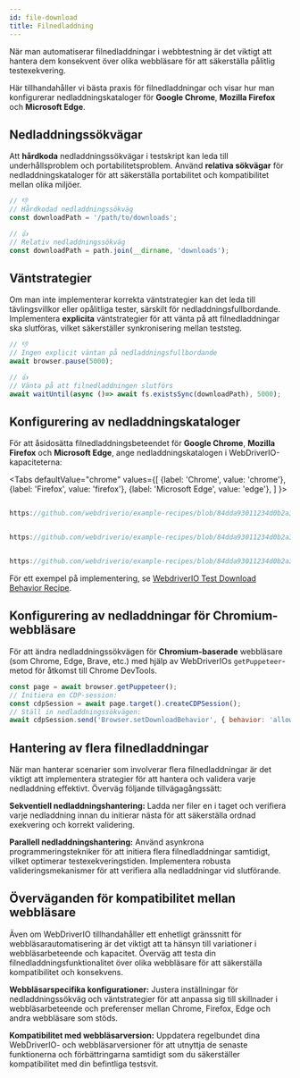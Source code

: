 ```yaml
---
id: file-download
title: Filnedladdning
---
```


När man automatiserar filnedladdningar i webbtestning är det viktigt att hantera dem konsekvent över olika webbläsare för att säkerställa pålitlig testexekvering.

Här tillhandahåller vi bästa praxis för filnedladdningar och visar hur man konfigurerar nedladdningskataloger för **Google Chrome**, **Mozilla Firefox** och **Microsoft Edge**.

## Nedladdningssökvägar

Att **hårdkoda** nedladdningssökvägar i testskript kan leda till underhållsproblem och portabilitetsproblem. Använd **relativa sökvägar** för nedladdningskataloger för att säkerställa portabilitet och kompatibilitet mellan olika miljöer.

```javascript
// 👎
// Hårdkodad nedladdningssökväg
const downloadPath = '/path/to/downloads';

// 👍
// Relativ nedladdningssökväg
const downloadPath = path.join(__dirname, 'downloads');
```

## Väntstrategier

Om man inte implementerar korrekta väntstrategier kan det leda till tävlingsvillkor eller opålitliga tester, särskilt för nedladdningsfullbordande. Implementera **explicita** väntstrategier för att vänta på att filnedladdningar ska slutföras, vilket säkerställer synkronisering mellan teststeg.

```javascript
// 👎
// Ingen explicit väntan på nedladdningsfullbordande
await browser.pause(5000);

// 👍
// Vänta på att filnedladdningen slutförs
await waitUntil(async ()=> await fs.existsSync(downloadPath), 5000);
```

## Konfigurering av nedladdningskataloger

För att åsidosätta filnedladdningsbeteendet för **Google Chrome**, **Mozilla Firefox** och **Microsoft Edge**, ange nedladdningskatalogen i WebDriverIO-kapaciteterna:

<Tabs
defaultValue="chrome"
values={[
{label: 'Chrome', value: 'chrome'},
{label: 'Firefox', value: 'firefox'},
{label: 'Microsoft Edge', value: 'edge'},
]
}>

<TabItem value='chrome'>

```javascript reference title="wdio.conf.js"

https://github.com/webdriverio/example-recipes/blob/84dda93011234d0b2a34ee0cfb3cdfa2a06136a5/testDownloadBehavior/wdio.conf.js#L8-L16

```

</TabItem>

<TabItem value='firefox'>

```javascript reference title="wdio.conf.js"

https://github.com/webdriverio/example-recipes/blob/84dda93011234d0b2a34ee0cfb3cdfa2a06136a5/testDownloadBehavior/wdio.conf.js#L20-L32

```

</TabItem>

<TabItem value='edge'>

```javascript reference title="wdio.conf.js"

https://github.com/webdriverio/example-recipes/blob/84dda93011234d0b2a34ee0cfb3cdfa2a06136a5/testDownloadBehavior/wdio.conf.js#L36-L44

```

</TabItem>

</Tabs>

För ett exempel på implementering, se [WebdriverIO Test Download Behavior Recipe](https://github.com/webdriverio/example-recipes/tree/main/testDownloadBehavior).

## Konfigurering av nedladdningar för Chromium-webbläsare

För att ändra nedladdningssökvägen för __Chromium-baserade__ webbläsare (som Chrome, Edge, Brave, etc.) med hjälp av WebDriverIOs `getPuppeteer`-metod för åtkomst till Chrome DevTools.

```javascript
const page = await browser.getPuppeteer();
// Initiera en CDP-session:
const cdpSession = await page.target().createCDPSession();
// Ställ in nedladdningssökvägen:
await cdpSession.send('Browser.setDownloadBehavior', { behavior: 'allow', downloadPath: downloadPath });
```

## Hantering av flera filnedladdningar

När man hanterar scenarier som involverar flera filnedladdningar är det viktigt att implementera strategier för att hantera och validera varje nedladdning effektivt. Överväg följande tillvägagångssätt:

__Sekventiell nedladdningshantering:__ Ladda ner filer en i taget och verifiera varje nedladdning innan du initierar nästa för att säkerställa ordnad exekvering och korrekt validering.

__Parallell nedladdningshantering:__ Använd asynkrona programmeringstekniker för att initiera flera filnedladdningar samtidigt, vilket optimerar testexekveringstiden. Implementera robusta valideringsmekanismer för att verifiera alla nedladdningar vid slutförande.

## Överväganden för kompatibilitet mellan webbläsare

Även om WebDriverIO tillhandahåller ett enhetligt gränssnitt för webbläsarautomatisering är det viktigt att ta hänsyn till variationer i webbläsarbeteende och kapacitet. Överväg att testa din filnedladdningsfunktionalitet över olika webbläsare för att säkerställa kompatibilitet och konsekvens.

__Webbläsarspecifika konfigurationer:__ Justera inställningar för nedladdningssökväg och väntstrategier för att anpassa sig till skillnader i webbläsarbeteende och preferenser mellan Chrome, Firefox, Edge och andra webbläsare som stöds.

__Kompatibilitet med webbläsarversion:__ Uppdatera regelbundet dina WebDriverIO- och webbläsarversioner för att utnyttja de senaste funktionerna och förbättringarna samtidigt som du säkerställer kompatibilitet med din befintliga testsvit.